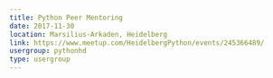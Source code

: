 ```yaml
---
title: Python Peer Mentoring
date: 2017-11-30
location: Marsilius-Arkaden, Heidelberg
link: https://www.meetup.com/HeidelbergPython/events/245366489/
usergroup: pythonhd
type: usergroup
---
```

